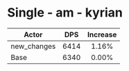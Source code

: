 # Single - am - kyrian
| Actor | DPS | Increase |
|---|:---:|:---:|
|new_changes|6414|1.16%|
|Base|6340|0.00%|
